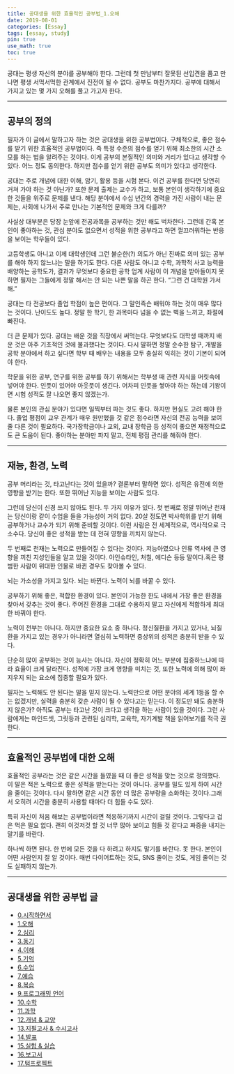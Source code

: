 ```yaml
---
title: 공대생을 위한 효율적인 공부법_1.오해
date: 2019-08-01
categories: [Essay]
tags: [essay, study]
pin: true
use_math: true
toc: true
---
```


공대는 평생 자신의 분야를 공부해야 한다. 그런데 첫 만남부터 잘못된 선입견을 품고 만나면 평생 서먹서먹한 관계에서 진전이 될 수 없다. 공부도 마찬가지다. 공부에 대해서 가지고 있는 몇 가지 오해를 풀고 가고자 한다.

***

## __공부의 정의__

필자가 이 글에서 말하고자 하는 것은 공대생을 위한 공부법이다. 구체적으로, 좋은 점수를 받기 위한 효율적인 공부법이다. 즉 특정 수준의 점수를 얻기 위해 최소한의 시간 소모를 하는 법을 알려주는 것이다. 이게 공부의 본질적인 의미와 거리가 있다고 생각할 수 있다. 어느 정도 동의한다. 하지만 점수를 얻기 위한 공부도 의미가 있다고 생각한다.

공대는 주로 개념에 대한 이해, 암기, 활용 등을 시험 본다. 이건 공부를 한다면 당연히 거쳐 가야 하는 것 아닌가? 또한 문제 출제는 교수가 하고, 보통 본인이 생각하기에 중요한 것들을 위주로 문제를 낸다. 해당 분야에서 수십 년간의 경력을 가진 사람이 내는 문제는, 사회에 나가서 주로 만나는 기본적인 문제와 크게 다를까?

사실상 대부분은 당장 눈앞에 전공과목을 공부하는 것만 해도 벅차한다. 그런데 간혹 본인이 좋아하는 것, 관심 분야도 없으면서 성적을 위한 공부라고 하면 껄끄러워하는 반응을 보이는 학우들이 있다.

고등학생도 아니고 이제 대학생인데 그런 불순한(?) 의도가 아닌 진짜로 의미 있는 공부를 해야 하지 않느냐는 말을 하기도 한다. 다른 사람도 아니고 수학, 과학적 사고 능력을 배양하는 공학도가, 결과가 무엇보다 중요한 공학 업계 사람이 이 개념을 받아들이지 못하면 필자는 그들에게 정말 해서는 안 되는 나쁜 말을 하곤 한다. “그런 건 대학원 가서 해.”

공대는 타 전공보다 졸업 학점이 높은 편이다. 그 말인즉슨 배워야 하는 것이 매우 많다는 것이다. 난이도도 높다. 정말 한 학기, 한 과목마다 넘을 수 없는 벽을 느끼고, 좌절에 빠진다.

더 큰 문제가 있다. 공대는 배운 것을 직장에서 써먹는다. 무엇보다도 대학생 때까지 배운 것은 아주 기초적인 것에 불과했다는 것이다. 다시 말하면 정말 순수한 탐구, 개발을 공학 분야에서 하고 싶다면 학부 때 배우는 내용을 모두 충실히 익히는 것이 기본이 되어야 한다.

학문을 위한 공부, 연구를 위한 공부를 하기 위해서는 학부생 때 관련 지식을 머릿속에 넣어야 한다. 인풋이 있어야 아웃풋이 생긴다. 어차피 인풋을 쌓아야 하는 하는데 기왕이면 시험 성적도 잘 나오면 좋지 않겠는가.

물론 본인의 관심 분야가 있다면 일찍부터 파는 것도 좋다. 하지만 현실도 고려 해야 한다. 졸업 평점이 교우 관계가 매우 원만했을 것 같은 점수라면 자신의 전공 능력을 보여줄 다른 것이 필요하다. 국가장학금이나 교외, 교내 장학금 등 성적이 좋으면 재정적으로도 큰 도움이 된다. 좋아하는 분야만 파지 말고, 전체 평점 관리를 해줘야 한다.

***

## __재능, 환경, 노력__

공부 머리라는 것, 타고난다는 것이 있을까? 결론부터 말하면 있다. 성적은 유전에 의한 영향을 받기는 한다. 또한 뛰어난 지능을 보이는 사람도 있다.

그런데 당신이 신경 쓰지 않아도 된다. 두 가지 이유가 있다. 첫 번째로 정말 뛰어난 천재는 당신이랑 같이 수업을 들을 가능성이 거의 없다. 20살 정도면 박사학위를 받기 위해 공부하거나 교수가 되기 위해 준비할 것이다. 이런 사람은 전 세계적으로, 역사적으로 극소수다. 당신이 좋은 성적을 받는 데 전혀 영향을 끼치지 않는다.

두 번째로 천재는 노력으로 만들어질 수 있다는 것이다. 저능아였으나 인류 역사에 큰 영향을 끼친 지성인들을 알고 있을 것이다. 아인슈타인, 처칠, 에디슨 등등 말이다.혹은 평범한 사람이 위대한 인물로 바뀐 경우도 찾아볼 수 있다.

뇌는 가소성을 가지고 있다. 뇌는 바뀐다. 노력이 뇌를 바꿀 수 있다.

공부하기 위해 좋은, 적합한 환경이 있다. 본인이 가능한 한도 내에서 가장 좋은 환경을 찾아서 갖추는 것이 좋다. 주어진 환경을 그대로 수용하지 말고 자신에게 적합하게 최대한 바꿔야 한다.

노력이 전부는 아니다. 하지만 중요한 요소 중 하나다. 정신질환을 가지고 있거나, 뇌질환을 가지고 있는 경우가 아니라면 열심히 노력하면 중상위의 성적은 충분히 받을 수 있다.

단순히 많이 공부하는 것이 능사는 아니다. 자신이 정확히 어느 부분에 집중하느냐에 따라 효율이 크게 달라진다. 성적에 가장 크게 영향을 미치는 것, 또한 노력에 의해 많이 좌지우지 되는 요소에 집중할 필요가 있다.

필자는 노력해도 안 된다는 말을 믿지 않는다. 노력만으로 어떤 분야의 세계 1등을 할 수는 없겠지만, 실력을 충분히 갖춘 사람이 될 수 있다고는 믿는다. 이 정도만 돼도 충분하지 않은가? 아직도 공부는 타고난 것이 크다고 생각을 하는 사람이 있을 것이다. 그런 사람에게는 마인드셋, 그릿등과 관련된 심리학, 교육학, 자기계발 책을 읽어보기를 적극 권한다.

***

## __효율적인 공부법에 대한 오해__

효율적인 공부라는 것은 같은 시간을 들였을 때 더 좋은 성적을 맞는 것으로 정의했다. 이 말은 적은 노력으로 좋은 성적을 받는다는 것이 아니다. 공부를 밀도 있게 하여 시간을 줄이는 것이다. 다시 말하면 같은 시간 동안 더 많은 공부량을 소화하는 것이다.그래서 오히려 시간을 충분히 사용할 때마다 더 힘들 수도 있다.

특히 자신이 처음 해보는 공부법이라면 적응하기까지 시간이 걸릴 것이다. 그렇다고 겁은 먹은 필요 없다. 괜히 이것저것 할 것 너무 많아 보이고 힘들 것 같다고 짜증을 내지는 말기를 바란다.

하나씩 하면 된다. 한 번에 모든 것을 다 하려고 하지도 말기를 바란다. 못 한다. 본인이 어떤 사람인지 잘 알 것이다. 매번 다이어트하는 것도, SNS 줄이는 것도, 게임 줄이는 것도 실패하지 않는가.

***

## __공대생을 위한 공부법 글__

- [0.시작하면서](https://chalgx.github.io/essay/AdviceforUniversity0)
- [1.오해](https://chalgx.github.io/essay/AdviceforUniversity1)
- [2.심리](https://chalgx.github.io/essay/AdviceforUniversity2)
- [3.동기](https://chalgx.github.io/essay/AdviceforUniversity3)
- [4.이해](https://chalgx.github.io/essay/AdviceforUniversity4)
- [5.기억](https://chalgx.github.io/essay/AdviceforUniversity5)
- [6.수업](https://chalgx.github.io/essay/AdviceforUniversity6)
- [7.예습](https://chalgx.github.io/essay/AdviceforUniversity7)
- [8.복습](https://chalgx.github.io/essay/AdviceforUniversity8)
- [9.프로그래밍 언어](https://chalgx.github.io/essay/AdviceforUniversity9)
- [10.수학](https://chalgx.github.io/essay/AdviceforUniversity10)
- [11.과학](https://chalgx.github.io/essay/AdviceforUniversity11)
- [12.개념 & 교양](https://chalgx.github.io/essay/AdviceforUniversity12)
- [13.지필고사 & 수시고사](https://chalgx.github.io/essay/AdviceforUniversity13)
- [14.발표](https://chalgx.github.io/essay/AdviceforUniversity14)
- [15.실험 & 실습](https://chalgx.github.io/essay/AdviceforUniversity15)
- [16.보고서](https://chalgx.github.io/essay/AdviceforUniversity16)
- [17.텀프로젝트](https://chalgx.github.io/essay/AdviceforUniversity17)